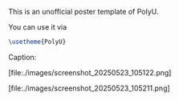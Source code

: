 
This is an unofficial poster template of PolyU.

You can use it via

```latex
\usetheme{PolyU}
```

Caption:


[file:./images/screenshot_20250523_105122.png]



[file:./images/screenshot_20250523_105211.png]






